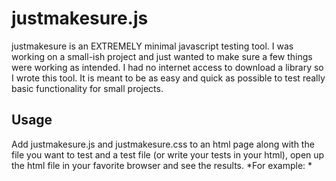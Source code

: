 # justmakesure.js

justmakesure is an EXTREMELY minimal javascript testing tool.
I was working on a small-ish project and just wanted to make sure a few things were working as intended. I had no internet access to download a library so I wrote this tool.
It is meant to be as easy and quick as possible to test really basic functionality for small projects.

## Usage
Add justmakesure.js and justmakesure.css to an html page along with the file you want to test and a test file (or write your tests in your html), open up the html file in your favorite browser and see the results.
*For example: *
    <!DOCTYPE html>
    <html>
        <head>
            <script type="text/javascript" src="justmakesure.js"></script>
            <link rel="stylesheet" type="text/css" href="justmakesure.css">
            <!--
                include the script you want to test
            -->
        </head>
        <body>
            <script type="text/javascript">
                var a = 3;
                
                MAKE_SURE.after_each = function() { a = 3 };
                
                // This will pass
                makeSure("Multiplying 3 by 4 gives 12", function() {
                    a *= 4;
                    return a === 12;
                });
                
                // This will fail
                makeSure("Adding 17 to 3 gives 21", function() {
                    a += 17;
                    return a === 21;
                });
                
                // This will throw an exception
                makeSure("Calling plusOne on 3 gives 4", function() {
                    a.plusOne();
                    return a === 4;
                });
                
                // Testing objects
                makeSure("An array of numbers is sorted correctly", function() {
                    var actual   = [2, 1, 4, 3].sort(),
                        expected = [1, 2, 3, 4];
                    return JSON.stringify(actual) === JSON.stringify(expected);
                });
            </script>
        </body>
    </html>

---

Please feel free to use and imporove this tool!
Email me with ideas or fork and pull.
